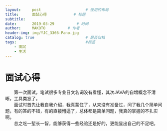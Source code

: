 ```yaml
---
layout:     post   				    # 使用的布局
title:      面試心得			# 标题 
subtitle:   
date:       2019-03-29			# 时间
author:     MAKOTO			# 作者
header-img: img/YJC_3366-Pano.jpg
catalog: true 						# 是否归档
tags:								#标签
    - 面試
    - 生活
---
```

# 面试心得
&emsp;&emsp;第一次面试，笔试很多专业日文名词没有看懂，其次JAVA的自增概念不清晰，工具类忘了。  
&emsp;&emsp;面试时首先让我自我介绍，我真蒙住了，从来没有准备过，问了我几个简单问题，有的答的不错，有的直接懵逼了，总体都是简单问题，我真的掌握的不扎实啊。  
&emsp;&emsp;总之吃一堑长一智，能够获得一些经验还是好的，更能显出自己的不足吧。



